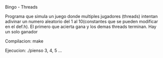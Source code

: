 Bingo - Threads

Programa que simula un juego donde multiples jugadores (threads) intentan adivinar un numero aleatorio del 1 al 10(constantes que se pueden modificar en el def.h). El primero que acierta gana y los demas threads terminan. Hay un solo ganador

Compilacion:
make

Ejecucion:
./pienso 3, 4, 5 ...


